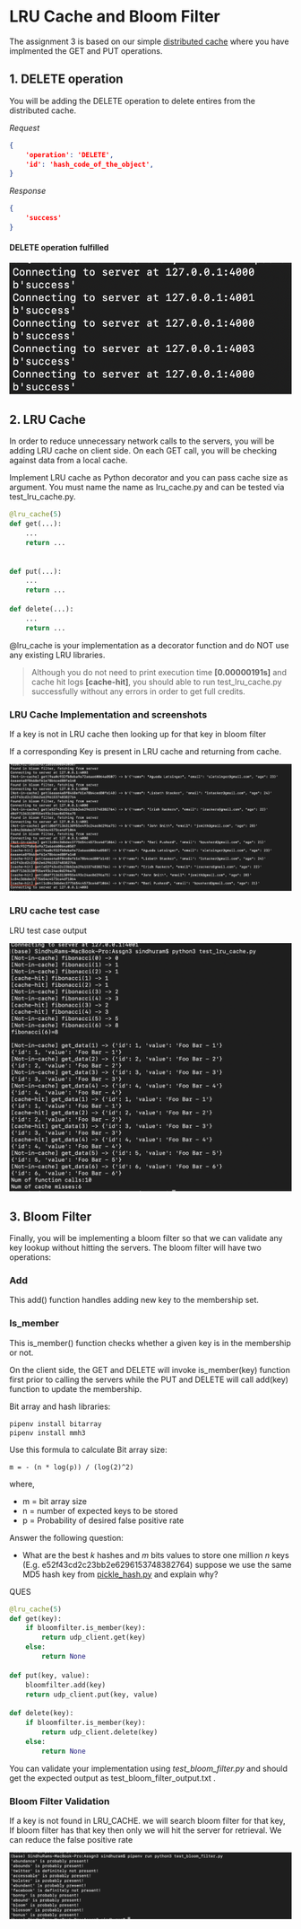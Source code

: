 # LRU Cache and Bloom Filter

The assignment 3 is based on our simple [distributed cache](https://github.com/sithu/cmpe273-spring20/tree/master/midterm) where you have implmented the GET and PUT operations.

## 1. DELETE operation

You will be adding the DELETE operation to delete entires from the distributed cache.

_Request_

```json
{ 
    'operation': 'DELETE',
    'id': 'hash_code_of_the_object',
}
```

_Response_

```json
{
    'success'
}
```

#### DELETE operation fulfilled

![](Delete.png)


## 2. LRU Cache

In order to reduce unnecessary network calls to the servers, you will be adding LRU cache on client side. On each GET call, you will be checking against data from a local cache.

Implement LRU cache as Python decorator and you can pass cache size as argument. You must name the name as lru_cache.py and can be tested via test_lru_cache.py.

```python
@lru_cache(5)
def get(...):
    ...
    return ...
    

def put(...):
    ...
    return ...

def delete(...):
    ...
    return ...

```

@lru_cache is your implementation as a decorator function and do NOT use any existing LRU libraries. 

> Although you do not need to print execution time __[0.00000191s]__ and cache hit logs __[cache-hit]__, you should able to run test_lru_cache.py successfully without any errors in order to get full credits.

### LRU Cache Implementation and screenshots

If a key is not in LRU cache then looking up for that key in bloom filter

If a corresponding Key is present in LRU cache and returning from cache. 

![](LRU.png)


### LRU cache test case

LRU test case output

![](LRU_TEST.png)


## 3. Bloom Filter

Finally, you will be implementing a bloom filter so that we can validate any key lookup without hitting the servers. The bloom filter will have two operations:

### Add

This add() function handles adding new key to the membership set.

### Is_member

This is_member() function checks whether a given key is in the membership or not.

On the client side, the GET and DELETE will invoke is_member(key) function first prior to calling the servers while the PUT and DELETE will call add(key) function to update the membership.

Bit array and hash libraries:

```
pipenv install bitarray
pipenv install mmh3
```

Use this formula to calculate Bit array size:

```
m = - (n * log(p)) / (log(2)^2) 

```

where,
- m = bit array size
- n = number of expected keys to be stored
- p = Probability of desired false positive rate

Answer the following question:

* What are the best _k_ hashes and _m_ bits values to store one million _n_ keys (E.g. e52f43cd2c23bb2e6296153748382764) suppose we use the same MD5 hash key from [pickle_hash.py](https://github.com/sithu/cmpe273-spring20/blob/master/midterm/pickle_hash.py#L14) and explain why?

QUES

```python
@lru_cache(5)
def get(key):
    if bloomfilter.is_member(key):
        return udp_client.get(key)
    else:
        return None

def put(key, value):
    bloomfilter.add(key)
    return udp_client.put(key, value)

def delete(key):
    if bloomfilter.is_member(key):
        return udp_client.delete(key)
    else:
        return None

```

You can validate your implementation using _test_bloom_filter.py_ and should get the expected output as test_bloom_filter_output.txt .

### Bloom Filter Validation

If a key is not found in LRU_CACHE. we will search bloom filter for that key, If bloom filter has that key then only we will hit the server for retrieval. We can reduce the false positive rate

![](BLOOM_TEST.png)





